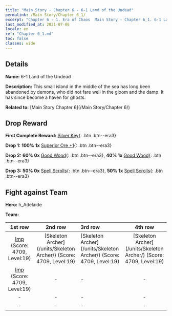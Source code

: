 ```yaml
---
title: "Main Story - Chapter 6 - 6-1 Land of the Undead"
permalink: /Main Story/Chapter 6_1/
excerpt: "Chapter 6 - 1. Era of Chaos  Main Story - Chapter 6_1. 6-1 Land of the Undead"
last_modified_at: 2021-07-06
locale: en
ref: "Chapter 6_1.md"
toc: false
classes: wide
---
```


## Details

 **Name:** 6-1 Land of the Undead

 **Description:** This small island in the middle of the sea has long been abandoned by demons, who did not fare well in the gloom and the damp. It has since become a haven for ghosts.

 **Related to:** [Main Story Chapter 6](/Main Story/Chapter 6/)

## Drop Reward

 **First Complete Reward:** [Silver Key](/Items/con_693/){: .btn .btn--era3}

 **Drop 1:** **100% 1x** [Superior Ore +1](/Items/mat_19/){: .btn .btn--era3}

 **Drop 2:** **60% 0x** [Good Wood](/Items/mat_13/){: .btn .btn--era3}, **40% 1x** [Good Wood](/Items/mat_13/){: .btn .btn--era3}

 **Drop 3:** **50% 0x** [Spell Scrolls](/Items/con_694/){: .btn .btn--era3}, **50% 1x** [Spell Scrolls](/Items/con_694/){: .btn .btn--era3}


## Fight against Team
 **Hero:** h_Adelaide

 **Team:**


  | 1st row | 2nd row | 3rd row | 4th row |
  |:----:|:----:|:----|:----:|
  | [Imp](/units/Imp/) (Score: 4709, Level:19)  | [Skeleton Archer](/units/Skeleton Archer/) (Score: 4709, Level:19)  | [Skeleton Archer](/units/Skeleton Archer/) (Score: 4709, Level:19)  | [Skeleton Archer](/units/Skeleton Archer/) (Score: 4709, Level:19)  |
  | [Imp](/units/Imp/) (Score: 4709, Level:19)  | - | - | - |
  | - | - | - | - |
  | - | - | - | - |


